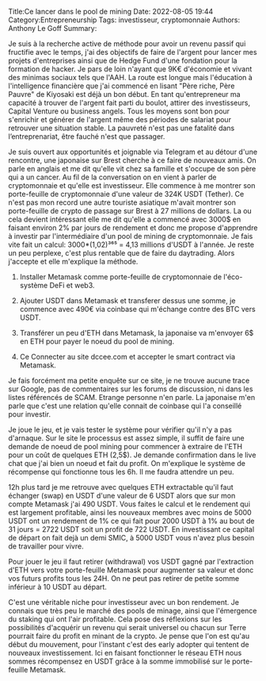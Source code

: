 ﻿Title:Ce lancer dans le pool de mining
Date: 2022-08-05 19:44
Category:Entrepreneurship
Tags: investisseur, cryptomonnaie
Authors: Anthony Le Goff
Summary:

Je suis à la recherche active de méthode pour avoir un revenu passif qui fructifie avec le temps, j'ai des objectifs de faire de l'argent pour lancer mes projets d'entreprises ainsi que de Hedge Fund d'une fondation pour la formation de hacker. Je pars de loin n'ayant que 9K€ d'économie et vivant des minimas sociaux tels que l'AAH. La route est longue mais l'éducation à l'intelligence financière que j'ai commencé en lisant "Père riche, Père Pauvre" de Kiyosaki est déjà un bon début. En tant qu'entrepreneur ma capacité à trouver de l'argent fait parti du boulot, attirer des investisseurs, Capital Venture ou business angels. Tous les moyens sont bon pour s'enrichir et générer de l'argent même des périodes de salariat pour retrouver une situation stable. La pauvreté n'est pas une fatalité dans l’entreprenariat, être fauché n'est que passager.  

Je suis ouvert aux opportunités et joignable via Telegram et au détour d'une rencontre, une japonaise sur Brest cherche à ce faire de nouveaux amis. On parle en anglais et me dit qu'elle vit chez sa famille et s'occupe de son père qui a un cancer. Au fil de la conversation on en vient à parler de cryptomonnaie et qu'elle est investisseur. Elle commence à me montrer son porte-feuille de cryptomonnaie d'une valeur de 324K USDT (Tether). Ce n'est pas mon record une autre touriste asiatique m'avait montrer son porte-feuille de crypto de passage sur Brest à 27 millions de dollars. La ou cela devient intéressant elle me dit qu'elle a commencé avec 3000$ en faisant environ 2% par jours de rendement et donc me propose d'apprendre à investir par l'intermédiaire d'un pool de mining de cryptomonnaie. Je fais vite fait un calcul: 3000\*(1,02)³⁶⁵ = 4,13 millions d'USDT à l'année. Je reste un peu perplexe, c'est plus rentable que de faire du daytrading. Alors j'accepte et elle m'explique la méthode.  

1.  Installer Metamask comme porte-feuille de cryptomonnaie de l'éco-système DeFi et web3.  
    
2.  Ajouter USDT dans Metamask et transferer dessus une somme, je commence avec 490€ via coinbase qui m'échange contre des BTC vers USDT.  
    
3.  Transférer un peu d'ETH dans Metamask, la japonaise va m'envoyer 6$ en ETH pour payer le noeud du pool de mining.  
    
4.  Ce Connecter au site dccee.com et accepter le smart contract via Metamask.  
    

Je fais forcément ma petite enquête sur ce site, je ne trouve aucune trace sur Google, pas de commentaires sur les forums de discussion, ni dans les listes référencés de SCAM. Etrange personne n'en parle. La japonaise m'en parle que c'est une relation qu'elle connait de coinbase qui l'a conseillé pour investir.  

Je joue le jeu, et je vais tester le système pour vérifier qu'il n'y a pas d'arnaque. Sur le site le processus est assez simple, il suffit de faire une demande de noeud de pool mining pour commencer à extraire de l'ETH pour un coût de quelques ETH (2,5$). Je demande confirmation dans le live chat que j'ai bien un noeud et fait du profit. On m'explique le système de récompense qui fonctionne tous les 6h. Il me faudra attendre un peu.  

12h plus tard je me retrouve avec quelques ETH extractable qu'il faut échanger (swap) en USDT d'une valeur de 6 USDT alors que sur mon compte Metamask j'ai 490 USDT. Vous faites le calcul et le rendement qui est largement profitable, ainsi les nouveaux membres avec moins de 5000 USDT ont un rendement de 1% ce qui fait pour 2000 USDT à 1% au bout de 31 jours = 2722 USDT soit un profit de 722 USDT. En investissant ce capital de départ on fait dejà un demi SMIC, à 5000 USDT vous n'avez plus besoin de travailler pour vivre.  

Pour jouer le jeu il faut retirer (withdrawal) vos USDT gagné par l'extraction d'ETH vers votre porte-feuille Metamask pour augmenter sa valeur et donc vos futurs profits tous les 24H. On ne peut pas retirer de petite somme inférieur à 10 USDT au départ.  

C'est une véritable niche pour investisseur avec un bon rendement. Je connais que très peu le marché des pools de minage, ainsi que l'émergence du staking qui ont l'air profitable. Cela pose des réflexions sur les possibilités d'acquérir un revenu qui serait universel ou chacun sur Terre pourrait faire du profit en minant de la crypto. Je pense que l'on est qu'au début du mouvement, pour l'instant c'est des early adopter qui tentent de nouveaux investissement. Ici en faisant fonctionner le réseau ETH nous sommes récompensez en USDT grâce à la somme immobilisé sur le porte-feuille Metamask.